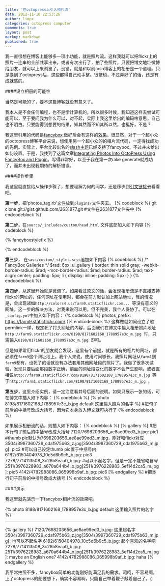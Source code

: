 ```yaml
---
title: '在octopress上引入相片流'
date: 2012-11-10 22:53:26
author: linpx
categories: octopress computer
comments: true
layout: post
markup: markdown
published: true
---
```

我一直很想在博客上能够多一项小功能，就是照片流。这样我就可以把flickr上的照片一连串的全部共享出来，或者有次出行了，拍了些照片，只要把博文地址微博给朋友，就可以上来浏览了。没错，就是和以前msn博客上的相册是一个道理。只是换到了octopress后，这些都得自己动手整。很繁琐，不过弄好了的话，还是有成就感的。

####设立相册的可能性

当然是可能的了，要不这篇博客就没有意义了。

我本人是不会任何编程，也不是学计算机的，所以很多时候，我知道这样去尝试可能可以，至于要问我为什么可以，对不起，实际上我这里给出的编码啥意思，自己也不明白。只要能得到想要的结果，知其然而不知其所以然，也挺好，不是？

我这里引用的代码是[fancybox](http://fancyapps.com/fancybox/),做好后会有这样的[效果](http://fancyapps.com/fancybox/demo/)。很显然，对于一个超小众的octopress博客平台来说，想使用另一个超小众的的相片流代码，一定得找成功的先例。实际上，平台比较出名的[slash主题](http://zespia.tw/Octopress-Theme-Slash/)已经支持了fancybox，不过并未给出如何设置。于是，我找到了这篇文章[Integrating Photos Into OctoPress Using FancyBox and Plugin](http://tritarget.org/blog/2012/05/07/integrating-photos-into-octopress-using-fancybox-and-plugin/)。写得非常好，以至于我在第一次rake generate就成功了，而并未出现我期待的解析错误。

####操作步骤

我这里就直接给从操作步骤了，想要理解为何的同学，还是移步到[引文链接](http://tritarget.org/blog/2012/05/07/integrating-photos-into-octopress-using-fancybox-and-plugin/)去看看吧。

**第一步**，把'photos_tag.rb'[文件](https://gist.github.com/2631877)放到`plugins/`文件夹去。
{% codeblock %}
git clone git://gist.github.com/2631877.git  #文件在2631877文件夹中
{% endcodeblock %}

**第二步**，在`source/_includes/custom/head.html` 文件底部加入如下内容
{% codeblock %}
<!-- Load jQuery -->
<script src="http://ajax.googleapis.com/ajax/libs/jquery/1.7.2/jquery.min.js" type="text/javascript"></script>
<script type="text/javascript">
    jQuery.noConflict(); // ender.js conflicts with jQuery
</script>

<!-- Load FancyBox -->
<link rel="stylesheet" href="/fancybox/jquery.fancybox.css" />
<script src="/fancybox/jquery.fancybox.pack.js" type="text/javascript"></script>

{% fancyboxstylefix %}

<!-- Custom Scripts -->
<script language="Javascript" type="text/javascript">
    // ender.js gobbles jQuery's ready event: Use ender.js $ instead
    $(document).ready(function() {
        jQuery(".fancybox").fancybox();
    });
</script>
{% endcodeblock %}

**第三步**， 在`sass/custom/_styles.scss`追加如下内容
{% codeblock %}
/* FancyBox Galleries */
$rad: 6px;
ul.gallery {
  border: thin solid gray;
  -webkit-border-radius: $rad;
  -moz-border-radius: $rad;
  border-radius: $rad;
  text-align: center;
  padding: 5px;
  li {
    display: inline;
    padding: 5px;
  }
}
{% endcodeblock %}

**第四步**，从这里开始就是微调了。如果看过原文的话，会发现相册流是不直接支持flickr的网址的，任何网址在使用时，都会在前方默认加上网站地址，我的情况是，会出现诸如`http://colors4.us/farm9.staticflickr.com... `等没有意义的网址。这一步的解决方法，对我来说可以用，但不完美，我个人妥协了。可以在`_config.yml`中加入如下内容：
{% codeblock %}
photos_prefix: https://farm9.staticflickr.com/
{% endcodeblock %}
这样做就如同设立了歌permlink一样，规定死了打头网址的内容，后面我们在博文中输入相册照片地址`http://farm9.staticflickr.com/8198/8171602168_1788957e3c_m.jpg `时，只需输入`8198/8171602168_1788957e3c_m.jpg `即可。

但是如果常用flickr的朋友就会发现，这里有个前提，就是所有的相片的网址，都必须在`farm9`这个网址段上。我个人来说，使用时间够长，我照片网址从`farm1`到`farm9`都有，设死了的话就没有办法套用其他网址段的照片了。我做了很多次试验，发现只要后面那段数字正确，前面的网址段变化的数字不会产生影响，或者直接说`http://farm9.staticflickr.com/8198/8171602168_1788957e3c_m.jpg `等于`http://farm1.staticflickr.com/8198/8171602168_1788957e3c_m.jpg `。

**第五步**，这里介绍实例，请一定注意看井号后面的说明。如果只展示一张的话，可在博文中插入如下内容：
{% codeblock %}
[% photo 8198/8171602168_1788957e3c_b.jpg default 这里输入照片的名字 %] #把句子前后的中括号改成大括号，因为它本身放入博文就可执行了
{% endcodeblock %}

如果展示相册流的话，则插入如下内容：
{% codeblock %}
[% gallery %] #把本行句子前后的中括号改成大括号
7120/7698203656_ae8ae99ed3_b.jpg: pic1      #thumb pic默认为7698203656_ae8ae99ed3_m.jpg，刚好和flickr对应
3504/3997360729_cdaf975b63_z.jpg[3504/3997360729_cdaf975b63_m.jpg]: pic2       #可以自己设定thumb pic置于中括号内
6182/6150404978_10c5d6b9c5_b.jpg: pic3
7278/7714113508_3c28b8eaa0_b.jpg:                      #可以不起名字，但是一定不能省略冒号
2511/3976228983_a670a644b4_o.jpg[2511/3976228983_5ef14d2ca5_m.jpg]: pic5
4142/4782988086_065998b9af_b.jpg: pic6
[% endgallery %] #把本行句子前后的中括号改成大括号
{% endcodeblock %}

####演示

我这里就先演示一下fancybox相片流的效果吧。

{% photo 8198/8171602168_1788957e3c_b.jpg default 这里输入照片的名字 %}

---
{% gallery %}
7120/7698203656_ae8ae99ed3_b.jpg: 这里起名字
3504/3997360729_cdaf975b63_z.jpg[3504/3997360729_cdaf975b63_m.jpg]: 也可以不起名字
6182/6150404978_10c5d6b9c5_b.jpg: 起个喜欢的名字吧
7278/7714113508_3c28b8eaa0_b.jpg:  
2511/3976228983_a670a644b4_o.jpg[2511/3976228983_5ef14d2ca5_m.jpg]: maybe an English one?
4142/4782988086_065998b9af_b.jpg: haha
{% endgallery %}



我平常拍照不多，fancybox简单的功能刚好能满足我的需求。呵呵，不容易啊，上了octopress的船要想下，确实不容易啊，只能自己举着鞭子敲着自己了。:)